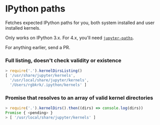 # IPython paths

Fetches expected IPython paths for you, both system installed and user installed
kernels.

Only works on IPython 3.x. For 4.x, you'll need [`jupyter-paths`](https://github.com/nteract/jupyter-paths).

For anything earlier, send a PR.

### Full listing, doesn't check validity or existence

```javascript
> require('.').kernelDirsListing()
[ '/usr/share/jupyter/kernels',
  '/usr/local/share/jupyter/kernels',
  '/Users/rgbkrk/.ipython/kernels' ]
```

### Promise that resolves to an array of valid kernel directories

```javascript
> require('.').kernelDirs().then((dirs) => console.log(dirs))
Promise { <pending> }
> [ '/usr/local/share/jupyter/kernels' ]
```

